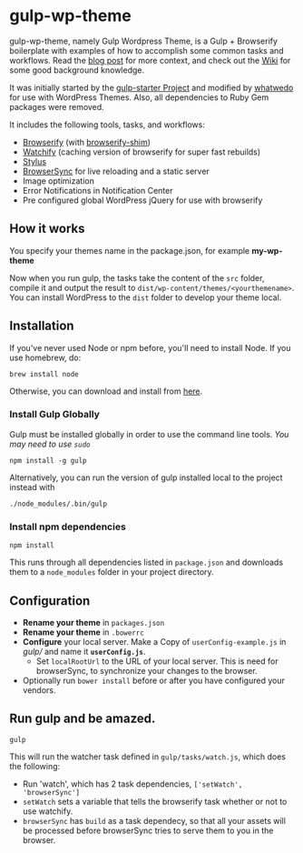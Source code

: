 gulp-wp-theme
============

gulp-wp-theme, namely Gulp Wordpress Theme, is a Gulp + Browserify boilerplate with examples of how to accomplish some common tasks and workflows. Read the [blog post](http://viget.com/extend/gulp-browserify-starter-faq) for more context, and check out the [Wiki](https://github.com/greypants/gulp-starter/wiki) for some good background knowledge.

It was initially started by the [gulp-starter Project](https://github.com/greypants/gulp-starter) and modified by [whatwedo](http://whatwedo.ch) for use with WordPress Themes. Also, all dependencies to Ruby Gem packages were removed.

It includes the following tools, tasks, and workflows:

- [Browserify](http://browserify.org/) (with [browserify-shim](https://github.com/thlorenz/browserify-shim))
- [Watchify](https://github.com/substack/watchify) (caching version of browserify for super fast rebuilds)
- [Stylus](https://learnboost.github.io/stylus/)
- [BrowserSync](http://browsersync.io) for live reloading and a static server
- Image optimization
- Error Notifications in Notification Center
- Pre configured global WordPress jQuery for use with browserify

## How it works

You specify your themes name in the package.json, for example **my-wp-theme**

Now when you run gulp, the tasks take the content of the `src` folder, compile it and output the result to `dist/wp-content/themes/<yourthemename>`. You can install WordPress to the `dist` folder to develop your theme local.

## Installation

If you've never used Node or npm before, you'll need to install Node.
If you use homebrew, do:

```
brew install node
```

Otherwise, you can download and install from [here](http://nodejs.org/download/).

### Install Gulp Globally

Gulp must be installed globally in order to use the command line tools. *You may need to use `sudo`*


```
npm install -g gulp
```

Alternatively, you can run the version of gulp installed local to the project instead with


```
./node_modules/.bin/gulp
```

### Install npm dependencies

```
npm install
```

This runs through all dependencies listed in `package.json` and downloads them
to a `node_modules` folder in your project directory.

## Configuration

* **Rename your theme** in ```packages.json```
* **Rename your theme** in ```.bowerrc```
* **Configure** your local server. Make a Copy of ```userConfig-example.js``` in *gulp/* and name it **```userConfig.js```**.
  * Set ```localRootUrl``` to the URL of your local server. This is need for browserSync, to synchronize your changes to the browser.
* Optionally run ```bower install``` before or after you have configured your vendors.

## Run gulp and be amazed.

```
gulp
```


This will run the watcher task defined in `gulp/tasks/watch.js`, which does the following:
- Run 'watch', which has 2 task dependencies, `['setWatch', 'browserSync']`
- `setWatch` sets a variable that tells the browserify task whether or not to use watchify.
- `browserSync` has `build` as a task dependecy, so that all your assets will be processed before browserSync tries to serve them to you in the browser.
